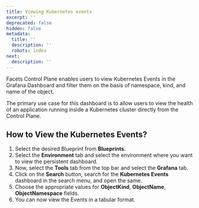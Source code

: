 ```yaml
---
title: Viewing Kubernetes events
excerpt: ''
deprecated: false
hidden: false
metadata:
  title: ''
  description: ''
  robots: index
next:
  description: ''
---
```

Facets Control Plane enables users to view Kubernetes Events in the Grafana Dashboard and filter them on the basis of namespace, kind, and name of the object.

The primary use case for this dashboard is to allow users to view the health of an application running inside a Kubernetes cluster directly from the Control Plane.

## How to View the Kubernetes Events?

1. Select the desired Blueprint from **Blueprints.**
2. Select the **Environment** tab and select the environment where you want to view the persistent dashboard.
3. Now, select the **Tools** tab from the top bar and select the **Grafana** tab.
4. Click on the **Search** button, search for the **Kubernetes Events** dashboard in the search menu, and open the same.
5. Choose the appropriate values for **ObjectKind**, **ObjectName**, **ObjectNamespace** fields.
6. You can now view the Events in a tabular format.